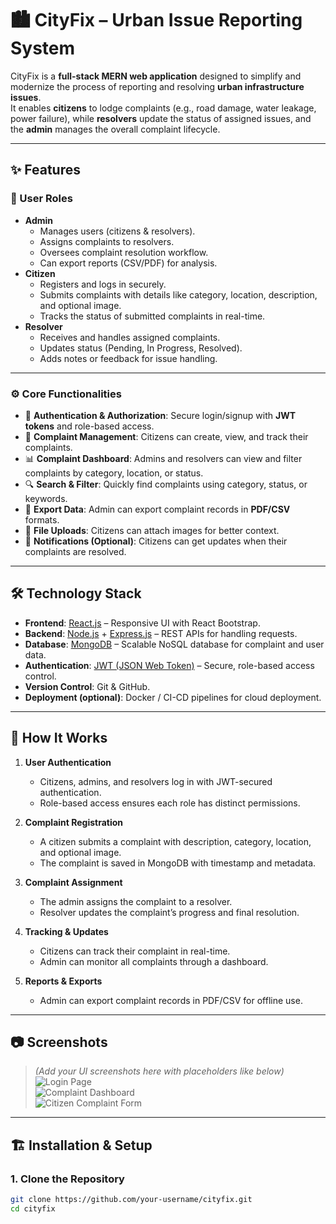 # 🏙️ CityFix – Urban Issue Reporting System

CityFix is a **full-stack MERN web application** designed to simplify and modernize the process of reporting and resolving **urban infrastructure issues**.  
It enables **citizens** to lodge complaints (e.g., road damage, water leakage, power failure), while **resolvers** update the status of assigned issues, and the **admin** manages the overall complaint lifecycle.

---

## ✨ Features

### 👤 User Roles
- **Admin**
  - Manages users (citizens & resolvers).
  - Assigns complaints to resolvers.
  - Oversees complaint resolution workflow.
  - Can export reports (CSV/PDF) for analysis.
- **Citizen**
  - Registers and logs in securely.
  - Submits complaints with details like category, location, description, and optional image.
  - Tracks the status of submitted complaints in real-time.
- **Resolver**
  - Receives and handles assigned complaints.
  - Updates status (Pending, In Progress, Resolved).
  - Adds notes or feedback for issue handling.

---

### ⚙️ Core Functionalities
- 🔐 **Authentication & Authorization**: Secure login/signup with **JWT tokens** and role-based access.
- 📝 **Complaint Management**: Citizens can create, view, and track their complaints.
- 📊 **Complaint Dashboard**: Admins and resolvers can view and filter complaints by category, location, or status.
- 🔍 **Search & Filter**: Quickly find complaints using category, status, or keywords.
- 📂 **Export Data**: Admin can export complaint records in **PDF/CSV** formats.
- 📸 **File Uploads**: Citizens can attach images for better context.
- 🔔 **Notifications (Optional)**: Citizens can get updates when their complaints are resolved.

---

## 🛠️ Technology Stack

- **Frontend**: [React.js](https://reactjs.org/) – Responsive UI with React Bootstrap.  
- **Backend**: [Node.js](https://nodejs.org/) + [Express.js](https://expressjs.com/) – REST APIs for handling requests.  
- **Database**: [MongoDB](https://www.mongodb.com/) – Scalable NoSQL database for complaint and user data.  
- **Authentication**: [JWT (JSON Web Token)](https://jwt.io/) – Secure, role-based access control.  
- **Version Control**: Git & GitHub.  
- **Deployment (optional)**: Docker / CI-CD pipelines for cloud deployment.  

---

## 🚀 How It Works

1. **User Authentication**
   - Citizens, admins, and resolvers log in with JWT-secured authentication.
   - Role-based access ensures each role has distinct permissions.

2. **Complaint Registration**
   - A citizen submits a complaint with description, category, location, and optional image.
   - The complaint is saved in MongoDB with timestamp and metadata.

3. **Complaint Assignment**
   - The admin assigns the complaint to a resolver.
   - Resolver updates the complaint’s progress and final resolution.

4. **Tracking & Updates**
   - Citizens can track their complaint in real-time.
   - Admin can monitor all complaints through a dashboard.

5. **Reports & Exports**
   - Admin can export complaint records in PDF/CSV for offline use.

---

## 📷 Screenshots
> *(Add your UI screenshots here with placeholders like below)*  
![Login Page](screenshots/login.png)  
![Complaint Dashboard](screenshots/dashboard.png)  
![Citizen Complaint Form](screenshots/complaint_form.png)  

---

## 🏗️ Installation & Setup

### 1. Clone the Repository
```bash
git clone https://github.com/your-username/cityfix.git
cd cityfix
